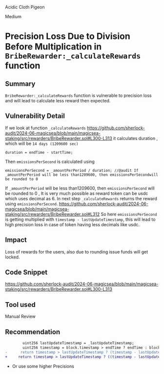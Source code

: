 Acidic Cloth Pigeon

Medium

# Precision Loss Due to Division Before Multiplication in `BribeRewarder:_calculateRewards` function

## Summary
`BribeRewarder:_calculateRewards` function is vulnerable to precision loss and will lead to calculate less reward then expected.
## Vulnerability Detail
If we look at function `_calculateRewards`
https://github.com/sherlock-audit/2024-06-magicsea/blob/main/magicsea-staking/src/rewarders/BribeRewarder.sol#L300-L313
it calculates duration , which will be `14 days (1209600 sec)`
```solidity
duration = endTime - startTime;
```
Then `emissionsPerSecond` is calculated using 
```solidity
emissionsPerSecond = _amountPerPeriod / duration; //@audit If  _amountPerPeriod will be less than1209600, then emissionsPerSecondwill be rounded to 0
```
If  `_amountPerPeriod` will be less than1209600, then  `emissionsPerSecond` will be rounded to 0 , It is very much possible as reward token can be usdc which uses decimal as 6. 
In next step `_calculateRewards` returns the reward using `emissionsPerSecond`.
https://github.com/sherlock-audit/2024-06-magicsea/blob/main/magicsea-staking/src/rewarders/BribeRewarder.sol#L312
So here `emissionsPerSecond` is getting multiplied with `timestamp - lastUpdateTimestamp`, this will lead to high precision loss in case of token having less decimals like usdc.

## Impact
Loss of rewards for the users, also due to rounding issue funds will get locked.

## Code Snippet
https://github.com/sherlock-audit/2024-06-magicsea/blob/main/magicsea-staking/src/rewarders/BribeRewarder.sol#L300-L313
## Tool used

Manual Review

## Recommendation
```diff
        uint256 lastUpdateTimestamp = _lastUpdateTimestamp;
        uint256 timestamp = block.timestamp > endTime ? endTime : block.timestamp;
-      return timestamp > lastUpdateTimestamp ? (timestamp - lastUpdateTimestamp) * emissionsPerSecond : 0;
+     return timestamp > lastUpdateTimestamp ? ((timestamp - lastUpdateTimestamp) * _amountPerPeriod) / duration : 0;
```

*  Or use some higher Precisions